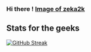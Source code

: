 ### Hi there ! [Image of zeka2k](https://octodex.github.com/images/image0.jpg)

<!--
**zeka2k/zeka2k** is a ✨ _special_ ✨ repository because its `README.md` (this file) appears on your GitHub profile.

Here are some ideas to get you started:

- 🔭 I’m currently working on ...
- 🌱 I’m currently learning ...
- 👯 I’m looking to collaborate on ...
- 🤔 I’m looking for help with ...
- 💬 Ask me about ...
- 📫 How to reach me: ...
- 😄 Pronouns: ...
- ⚡ Fun fact: ...
-->

## Stats for the geeks 
[![GitHub Streak](http://github-readme-streak-stats.herokuapp.com?user=zeka2k&theme=deepBlue&date_format=M%20j%5B%2C%20Y%5D&background=00002D&stroke=DE00FF&border=DE00FF&ring=0000FF&fire=DE00FF&currStreakNum=DE00FF&sideNums=DE00FF&currStreakLabel=0000FF&sideLabels=0000FF&dates=DE00FF)](https://git.io/streak-stats)
<!-- <img  src="https://github-readme-stats.vercel.app/api?username=zeka2k&show_icons=true&hide_title=true&count_private=true&theme=zeka2k" alt="github stats for zeka2k"> -->